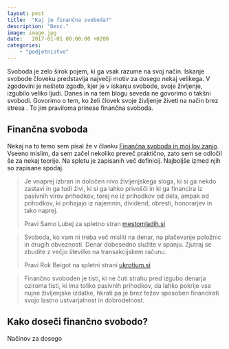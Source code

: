 ```yaml
---
layout: post
title:  "Kaj je finančna svoboda?"
description: "Desc."
image: image.jpg
date:   2017-01-01 00:00:00 +0200
categories: 
    - "podjetnistvo"
---
```


Svoboda je zelo širok pojem, ki ga vsak razume na svoj način. Iskanje svobode človeku predstavlja največji motiv za dosego nekaj velikega. V zgodovini je nešteto zgodb, kjer je v iskanju svobode, svoje življenje, izgubilo veliko ljudi. Danes in na tem blogu seveda ne govorimo o takšni svobodi. Govorimo o tem, ko želi človek svoje življenje živeti na način brez stresa . To jim praviloma prinese finančna svoboda.

<h2>Finančna svoboda</h2>

Nekaj na to temo sem pisal že v članku <a href="http://www.lovzasvobodo.si/2017/04/financna-svoboda/">Finančna svoboda in moj lov zanjo</a>. Vseeno mislim, da sem začel nekoliko preveč praktično, zato sem se odločil še za nekaj teorije. Na spletu je zapisanih več definicij. Najboljše izmed njih so zapisane spodaj.

<blockquote>Je vnaprej izbran in določen nivo življenjskega sloga, ki si ga nekdo zastavi in ga tudi živi, ki si ga lahko privošči in ki ga financira iz pasivnih virov prihodkov, torej ne iz prihodkov od dela, ampak od prihodkov, ki prihajajo iz najemnin, dividend, obresti, honorarjev in tako naprej.

Pravi Samo Lubej za spletno stran <a href="http://www.mestomladih.si/splosno/clanki/financna-svoboda-mit-ali-realno-dosegljiv-cilj/">mestomladih.si</a></blockquote>

<blockquote>Svoboda, ko vam ni treba več misliti na denar, na plačevanje položnic in drugih obveznosti. Denar dobesedno služite v spanju. Zjutraj se zbudite z večjo številko na transakcijskem računu.

Pravi Rok Beigot na spletni strani <a href="https://www.ukrotium.si/sl/financna-svoboda">ukrotium.si</a></blockquote>


<blockquote>Finančno svoboden je tisti, ki ne čuti strahu pred izgubo denarja oziroma tisti, ki ima toliko pasivnih prihodkov, da lahko pokrije vse nujne življenjske izdatke, hkrati pa je brez težav sposoben financirati svojo lastno ustvarjalnost in dobrodelnost.</blockquote>

<h2>Kako doseči finančno svobodo?</h2>

Načinov za dosego